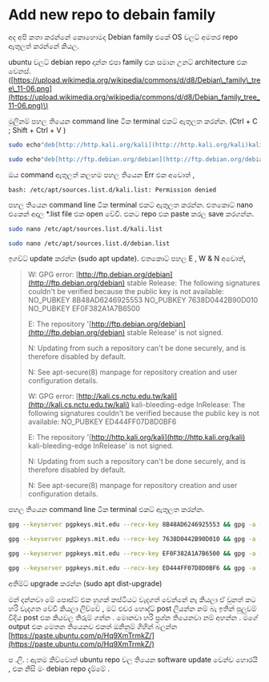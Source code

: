 # Add new repo to debain family

අද අපි කතා කරන්නේ කොහොමද Debian family එකේ OS වලට් අමතර repo ඇතුලත් කරන්නේ කියල.

ubuntu වලට් debian repo දාන්න එපා family එක සමාන උනට් architecture එක වෙනස්. \([https://upload.wikimedia.org/wikipedia/commons/d/d8/Debian\_family\_tree\_11-06.png](https://upload.wikimedia.org/wikipedia/commons/d/d8/Debian_family_tree_11-06.png)\)

මුලිනම් පහල තියෙන command line ටික terminal එකට් ඇතුලත කරන්න. \(Ctrl + C ; Shift + Ctrl + V \)

```bash
sudo echo"deb[http://http.kali.org/kali](http://http.kali.org/kali)kali-rolling main contrib non-free" &gt; /etc/apt/sources.list.d/kali.list

sudo echo"deb[http://ftp.debian.org/debian](http://ftp.debian.org/debian)stable main contrib non-free" &gt; /etc/apt/sources.list.d/debian.list
```

ඔය command ඇතුලත් කලහම පහල තියෙන Err එක අවොත් ,

```text
bash: /etc/apt/sources.list.d/kali.list: Permission denied
```

පහල තියෙන command line ටික terminal එකට් ඇතුලත කරන්න. එතකොට් nano එකෙන් අදාල \*.list file එක open වේවි. එකට repo එක paste කරල save කරගන්න.

```bash
sudo nano /etc/apt/sources.list.d/kali.list

sudo nano /etc/apt/sources.list.d/debian.list
```

ඉගව්ට් update කරන්න \(sudo apt update\). එතකොට් පහල E , W & N අවොත්,

> W: GPG error: [http://ftp.debian.org/debian](http://ftp.debian.org/debian) stable Release: The following signatures couldn't be verified because the public key is not available: NO\_PUBKEY 8B48AD6246925553 NO\_PUBKEY 7638D0442B90D010 NO\_PUBKEY EF0F382A1A7B6500
>
> E: The repository '[http://ftp.debian.org/debian](http://ftp.debian.org/debian) stable Release' is not signed.
>
> N: Updating from such a repository can't be done securely, and is therefore disabled by default.
>
> N: See apt-secure\(8\) manpage for repository creation and user configuration details.
>
> W: GPG error: [http://kali.cs.nctu.edu.tw/kali](http://kali.cs.nctu.edu.tw/kali) kali-bleeding-edge InRelease: The following signatures couldn't be verified because the public key is not available: NO\_PUBKEY ED444FF07D8D0BF6
>
> E: The repository '[http://http.kali.org/kali](http://http.kali.org/kali) kali-bleeding-edge InRelease' is not signed.
>
> N: Updating from such a repository can't be done securely, and is therefore disabled by default.
>
> N: See apt-secure\(8\) manpage for repository creation and user configuration details.

පහල තියෙන command line ටික terminal එකට් ඇතුලත කරන්න.

```bash
gpg --keyserver pgpkeys.mit.edu --recv-key 8B48AD6246925553 && gpg -a --export 8B48AD6246925553 \| sudo apt-key add -

gpg --keyserver pgpkeys.mit.edu --recv-key 7638D0442B90D010 && gpg -a --export 7638D0442B90D010 \| sudo apt-key add -

gpg --keyserver pgpkeys.mit.edu --recv-key EF0F382A1A7B6500 && gpg -a --export EF0F382A1A7B6500 \| sudo apt-key add -

gpg --keyserver pgpkeys.mit.edu --recv-key ED444FF07D8D0BF6 && gpg -a --export ED444FF07D8D0BF6 \| sudo apt-key add -
```

අතිම්ට් upgrade කරන්න \(sudo apt dist-upgrade\)

මන් දන්නවා මේ පොස්ට් එක හුගක් කස්ටියට වැදගත් වෙන්නේ නැ කියලා ඒ වුනත් කට හරි වැදගත වේවි කියලා ලිව්වේ , මට් එචර හොද්ට් post ලියන්න නම් බැ ඉතින් පුලුවම් විදිය post එක කියවල තිරුම් ගන්න . මොනවා හරි ප්‍රශ්න තියෙනවා නම් අහන්න . මගේ output එක මෙතන තියෙනව එකත් ඔනිනුම් ගිහින් බලන්න [https://paste.ubuntu.com/p/Hq9XmTrmkZ/](https://paste.ubuntu.com/p/Hq9XmTrmkZ/)

ප .ලි. : ඇතම කිව්වොත් ubuntu repo වල තියෙන software update වෙන්ව හොරයි , එක නිසි මං debian repo දැම්මේ .

